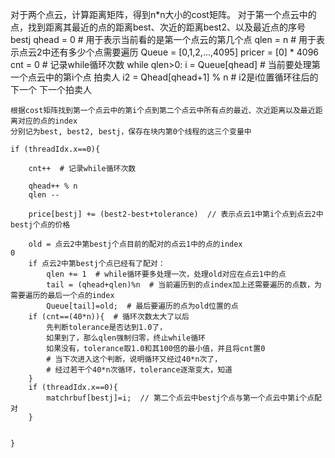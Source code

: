 对于两个点云，计算距离矩阵，得到n*n大小的cost矩阵。
对于第一个点云中的点，找到距离其最近的点的距离best、次近的距离best2、以及最近点的序号bestj
qhead = 0  # 用于表示当前看的是第一个点云的第几个点
qlen = n  # 用于表示点云2中还有多少个点需要遍历
Queue = [0,1,2,...,4095]
pricer = [0] * 4096
cnt = 0  # 记录while循环次数
while qlen>0:
    i = Queue[qhead]  # 当前要处理第一个点云中的第i个点 拍卖人
    i2 = Qhead[qhead+1] % n  # i2是i位置循环往后的下一个  下一个拍卖人

    根据cost矩阵找到第一个点云中的第i个点到第二个点云中所有点的最近、次近距离以及最近距离对应的点的index
    分别记为best, best2, bestj，保存在块内第0个线程的这三个变量中

    if (threadIdx.x==0){

        cnt++  # 记录while循环次数

        qhead++ % n
        qlen -- 
        
        price[bestj] += (best2-best+tolerance)  // 表示点云1中第i个点到点云2中bestj个点的价格

        old = 点云2中第bestj个点目前的配对的点云1中的点的index
    0
        if 点云2中第bestj个点已经有了配对：
            qlen += 1  # while循环要多处理一次，处理old对应在点云1中的点
            tail = (qhead+qlen)%n  # 当前遍历到的点index加上还需要遍历的点数，为需要遍历的最后一个点的index
            Queue[tail]=old;  # 最后要遍历的点为old位置的点
        if (cnt==(40*n)){  # 循环次数太大了以后
            先判断tolerance是否达到1.0了，
            如果到了，那么qlen强制归零，终止while循环
            如果没有，tolerance取1.0和其100倍的最小值，并且将cnt置0
            # 当下次进入这个判断，说明循环又经过40*n次了，
            # 经过若干个40*n次循环，tolerance逐渐变大，知道
        }
        if (threadIdx.x==0){
            matchrbuf[bestj]=i;  // 第二个点云中bestj个点与第一个点云中第i个点配对
        }


    }
    
    
    